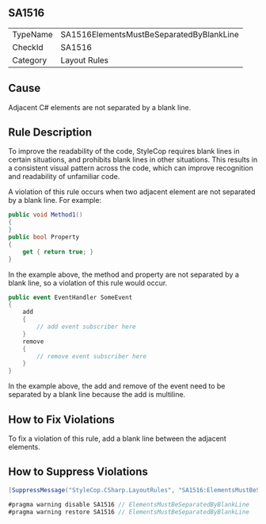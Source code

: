 ﻿## SA1516

<table>
<tr>
  <td>TypeName</td>
  <td>SA1516ElementsMustBeSeparatedByBlankLine</td>
</tr>
<tr>
  <td>CheckId</td>
  <td>SA1516</td>
</tr>
<tr>
  <td>Category</td>
  <td>Layout Rules</td>
</tr>
</table>

## Cause

Adjacent C# elements are not separated by a blank line.

## Rule Description

To improve the readability of the code, StyleCop requires blank lines in certain situations, and prohibits blank lines in other situations. This results in a consistent visual pattern across the code, which can improve recognition and readability of unfamiliar code.

A violation of this rule occurs when two adjacent element are not separated by a blank line. For example:

```csharp
public void Method1()
{
}
public bool Property
{
    get { return true; }
}
```

In the example above, the method and property are not separated by a blank line, so a violation of this rule would occur.

```csharp
public event EventHandler SomeEvent
{
    add
    {
        // add event subscriber here
    }
    remove
    {
        // remove event subscriber here
    }
}
```

In the example above, the add and remove of the event need to be separated by a blank line because the add is multiline.

## How to Fix Violations

To fix a violation of this rule, add a blank line between the adjacent elements.

## How to Suppress Violations

```csharp
[SuppressMessage("StyleCop.CSharp.LayoutRules", "SA1516:ElementsMustBeSeparatedByBlankLine", Justification = "Reviewed.")]
```

```csharp
#pragma warning disable SA1516 // ElementsMustBeSeparatedByBlankLine
#pragma warning restore SA1516 // ElementsMustBeSeparatedByBlankLine
```
